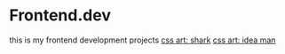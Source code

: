 # Frontend.dev
this is my frontend development projects
[css art: shark](https://github.com/kenzy1093/Frontend.dev/blob/31e98e84fbed30c7d8c142ace3464e061fd51286/css-art/css%20shark/shark.html)
[css art: idea man](https://github.com/kenzy1093/Frontend.dev/blob/31e98e84fbed30c7d8c142ace3464e061fd51286/css-art/man_with_idea/idea.html)
